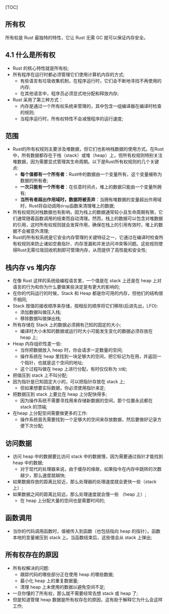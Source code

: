 [TOC]

## 所有权
所有权是 Rust 最独特的特性，它让 Rust 无需 GC 就可以保证内存安全。


## 4.1 什么是所有权
- Rust 的核心特性就是所有权;
- 所有程序在运行时都必须管理它们使用计算机内存的方式;
  - 有些语言有垃圾收集机制，在程序运行时，它们会不断地寻找不再使用的内存;
  - 在其他语言中，程序员必须显式地分配和释放内存;
- Rust 采用了第三种方式：
  - 内存是通过一个所有权系统来管理的，其中包含一组编译器在编译时检查的规则;
  - 当程序运行时，所有权特性不会减慢程序的运行速度;


## 范围
- Rust的所有权规则主要涉及堆数据，但它们也影响栈数据的使用方式。在Rust中，所有数据都存在于栈（stack）或堆（heap）上，但所有权规则特别关注堆数据，因为需要显式管理其生命周期。以下是Rust所有权规则的几个关键点:
  - **每个值都有一个所有者**：Rust中的数据由一个变量所有，这个变量被称为数据的所有者;
  - **一次只能有一个所有者**：在任意时间点，堆上的数据只能由一个变量所拥有;
  - **当所有者超出作用域时，数据将被丢弃**：当拥有堆数据的变量超出作用域时，Rust将自动调用`drop`函数来清理堆上的数据;
- 所有权规则对栈数据也有影响，因为栈上的数据通常较小且生命周期有限，它们通常随着函数调用的结束而自动清理。然而，栈上的数据可以包含对堆数据的引用，这时所有权规则就会发挥作用，确保在栈上的引用有效时，堆上的数据不会被意外清理;
- Rust的所有权系统是它安全内存管理的关键特征之一，它通过在编译时检查所有权规则来防止诸如空悬指针、内存泄漏和并发访问冲突等问题。这些规则使得Rust无需垃圾回收机制即可管理内存，从而提供了高性能和安全性;


## 栈内存 vs 堆内存
- 在像 Rust 这样的系统级编程语言里，一个值是在 stack 上还是在 heap 上对语言的行为和你为什么要做某些決定是有更大的影响的;
- 在你的代码运行的时候，Stack 和 Heap 都是你可用的内存，但他们的结构很不相同;
- Stack 按值的接收顺序来存储，按相反的顺序将它们移除(后进先出，LFO):
  - 添加数据叫做压入栈;
  - 移除数据叫做弹出栈;
- 所有存储在 Stack 上的数据必须拥有己知的固定的大小;
  - 编译时大小未知的数据或运行时大小可能发生变化的数据必须存放在 heap 上;
- Heap 内存组织性差一些:
  - 当你把数据放入 heap 时，你会请求一定数量的空间;
  - 操作系统在 heap 里找到一块足够大的空间，把它标记为在用，并返回一个指针，也就是这个空间的地址;
  - 这个过程叫做在 heap 上进行分配，有时仅仅称为 `分配`;
- 把值压到 stack 上不叫分配;
- 因为指针是已知固定大小的，可以把指针存放在 stack 上;
  - 但如果想要实际数据，你必须使用指针来定;
- 把数据压到 stack 上要比在 heap 上分配快得多;
  - 因为操作系统不需要寻找用来存储新数据的空间，那个位置永远都在 stack 的顶端;
- 在heap 上分配空间需要做更多的工作:
  - 操作系统首先需要找到一个足够大的空间来存放数据，然后要做好记录方便下次分配;


## 访问数据
- 访问 heap 中的数据要比访问 stack 中的数据慢，因为需要通过指针才能找到 heap 中的数据;
  - 对于现代的处理器来说，由于缓存的缘故，如果指令在内存中跳转的次数越少，那么速度就越快;
- 如果数据存放的距离比较近，那么处理器的处理速度就会更快一些（stack 上）;
- 如果数据之间的距离比较远，那么处理速度就会慢一些 （heap 上）;
  - 在 heap 上分配大量的空间也是需要时间的;


## 函数调用
- 当你的代码调用函数时，值被传入到函数（也包括指向 heap 的指针）。函数本地的变量被压到 stack 上。当函数结束后，这些值会从 stack 上弹出;


## 所有权存在的原因
- 所有权解决的问题:
  - 跟踪代码的哪些部分正在使用 heap 的哪些数据;
  - 最小化 heap 上的重复数据量;
  - 清理 heap 上未使用的数据以避免空间不足;
- 一旦你懂的了所有权，那么就不需要经常去想 stack 或 heap 了;
- 但是知道管理 heap 数据是所有权存在的原因，这有助于解释它为什么会这样工作;

